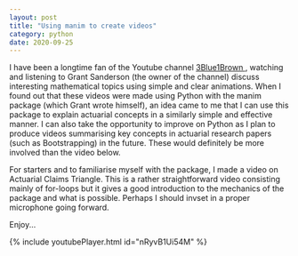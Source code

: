 ```yaml
---
layout: post
title: "Using manim to create videos"
category: python
date: 2020-09-25
---
```


I have been a longtime fan of the Youtube channel <a href="https://www.youtube.com/c/3blue1brown"> 3Blue1Brown </a>, watching and listening to Grant Sanderson (the owner of the channel) discuss interesting mathematical topics using simple and clear animations. When I found out that these videos were made using Python with the manim package (which Grant wrote himself), an idea came to me that I can use this package to explain actuarial concepts in a similarly simple and effective manner. I can also take the opportunity to improve on Python as I plan to produce videos summarising key concepts in actuarial research papers (such as Bootstrapping) in the future. These would definitely be more involved than the video below.

For starters and to familiarise myself with the package, I made a video on Actuarial Claims Triangle. This is a rather straightforward video consisting mainly of for-loops but it gives a good introduction to the mechanics of the package and what is possible. Perhaps I should invset in a proper microphone going forward.

Enjoy...

{% include youtubePlayer.html id="nRyvB1Ui54M" %}
